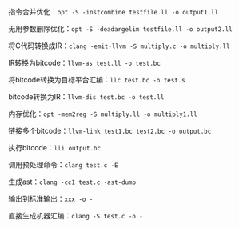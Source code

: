 指令合并优化：`opt -S -instcombine testfile.ll -o output1.ll`

无用参数删除优化：`opt -S -deadargelim testfile.ll -o output2.ll`

将C代码转换成IR：`clang -emit-llvm -S multiply.c -o multiply.ll`

IR转换为bitcode：`llvm-as test.ll -o test.bc`

将bitcode转换为目标平台汇编：`llc test.bc -o test.s`

bitcode转换为IR：`llvm-dis test.bc -o test.ll`

内存优化：`opt -mem2reg -S multiply.ll -o multiply1.ll`

链接多个bitcode：`llvm-link test1.bc test2.bc -o output.bc`

执行bitcode：`lli output.bc`

调用预处理命令：`clang test.c -E`

生成ast：`clang -cc1 test.c -ast-dump`

输出到标准输出：`xxx -o -`

直接生成机器汇编：`clang -S test.c -o -`
